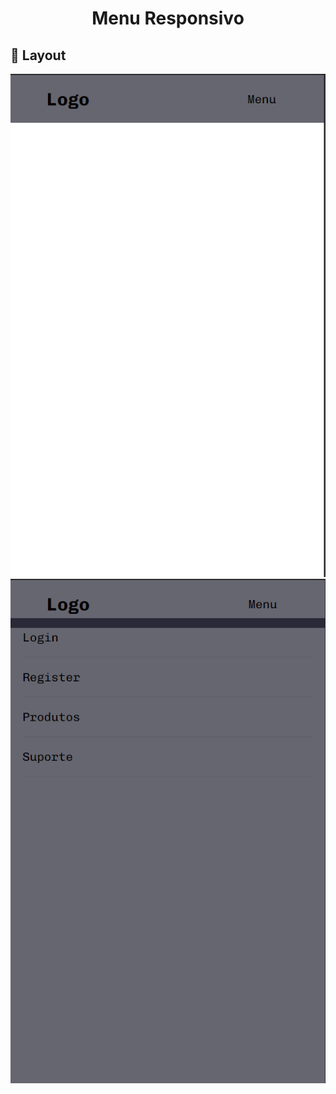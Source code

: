 <div align="center">
  <h1>Menu Responsivo</h1>
</div>

## 📱 Layout

<!-- "Colocar sua imagens demo aqui" -->

<div align="center">
  <img src="./src/assets/imgs/menuA.png"  width="" heigth="">
  <img src="./src/assets/imgs/menuF.png" width="" heigth="">

</div>
